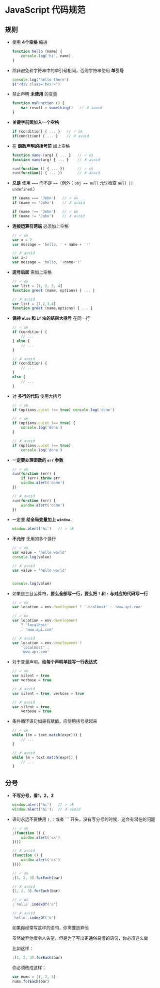 # JavaScript 代码规范

## 规则

 - 使用 **4个空格** 缩进
 
    ```js
    function hello (name) {
        console.log('hi', name)
    }
    ```
 
 - 除非避免和字符串中的单引号相同，否则字符串使用 **单引号** 
 
    ```js
    console.log('hello there')
    $("<div class='box'>")
    ```
    
 - 禁止声明 **未使用** 的变量
 
    ```js
    function myFunction () {
        var result = something()   // ✗ avoid
    }
    ```
    
 -  **关键字前面加入一个空格**
 
    ```js
    if (condition) { ... }   // ✓ ok
	if(condition) { ... }    // ✗ avoid
    ```
    
 - 在 **函数声明的括号前** 加上空格

    ```js
    function name (arg) { ... }   // ✓ ok
    function name(arg) { ... }    // ✗ avoid

    run(function () { ... })      // ✓ ok
    run(function() { ... })       // ✗ avoid
    ```
    
 - **总是** 使用 `===` 而不是 `==`（例外：`obj == null` 允许检查 `null || undefined`.）

    ```js
    if (name === 'John')   // ✓ ok
    if (name == 'John')    // ✗ avoid
    
    if (name !== 'John')   // ✓ ok
    if (name != 'John')    // ✗ avoid
    ```
    
 - **连接运算符两端** 必须加上空格
 
    ```js
    // ✓ ok
    var x = 2
    var message = 'hello, ' + name + '!'

    // ✗ avoid
    var x=2
    var message = 'hello, '+name+'!'
    ```
    
 - **逗号后面** 需加上空格
 
    ```js
    // ✓ ok
    var list = [1, 2, 3, 4]
    function greet (name, options) { ... }

    // ✗ avoid
    var list = [1,2,3,4]
    function greet (name,options) { ... }
    ```
    
 -  **保持 `else` 和 `if` 块的结束大括号** 在同一行
 
    ```js
    // ✓ ok
    if (condition) {
        // ...
    } else {
        // ...
    }

    // ✗ avoid
    if (condition) {
        // ...
    }
    else {
        // ...
    }
    ```
    
 - 对 **多行的代码** 使用大括号

    ```js
    // ✓ ok
    if (options.quiet !== true) console.log('done')

    // ✓ ok
    if (options.quiet !== true) {
        console.log('done')
    }

    // ✗ avoid
    if (options.quiet !== true)
        console.log('done')
    ```

 - **一定要处理函数的 `err` 参数** 

    ```js
    // ✓ ok
    run(function (err) {
        if (err) throw err
        window.alert('done')
    })

    // ✗ avoid
    run(function (err) {
        window.alert('done')
    })
    ```
    
 - 一定要 **给全局变量加上 `window.`**

    ```js
    window.alert('hi')   // ✓ ok
    ```
    
 - **不允许** 无用的多个换行

    ```js
    // ✓ ok
    var value = 'hello world'
    console.log(value)

    // ✗ avoid
    var value = 'hello world'


    console.log(value)
    ```
    
 - 如果是三目运算符，**要么全部写一行，要么把 `?` 和 `:` 与对应的代码写一行**

    ```js
    // ✓ ok
    var location = env.development ? 'localhost' : 'www.api.com'

    // ✓ ok
    var location = env.development
        ? 'localhost'
        : 'www.api.com'

    // ✗ avoid
    var location = env.development ?
        'localhost' :
        'www.api.com'
    ```
 
 - 对于变量声明，**给每个声明单独写一行表达式**

    ```js
    // ✓ ok
    var silent = true
    var verbose = true

    // ✗ avoid
    var silent = true, verbose = true
    
    // ✗ avoid
    var silent = true,
        verbose = true
    ```
    
 - 条件循环语句如果有赋值，应使用括号括起来

    ```js
    // ✓ ok
    while ((m = text.match(expr))) {
        // ...
    }

    // ✗ avoid
    while (m = text.match(expr)) {
        // ...
    }
    ```

## 分号

 - **不写分号，看1，2，3**    

    ```js
    window.alert('hi')   // ✓ ok
    window.alert('hi');  // ✗ avoid
    ```
 
 - 语句永远不要使用 `(`, `[` 或者 ``` 开头，没有写分号的时候，这会有潜在的问题

    ```js
    // ✓ ok
    ;(function () {
        window.alert('ok')
    }())

    // ✗ avoid
    (function () {
        window.alert('ok')
    }())
    ```

	```js
    // ✓ ok
    ;[1, 2, 3].forEach(bar)

    // ✗ avoid
    [1, 2, 3].forEach(bar)
    ```
    
    ```js
    // ✓ ok
    ;`hello`.indexOf('o')

    // ✗ avoid
    `hello`.indexOf('o')
    ```

    如果你经常写这样的语句，你需要放弃他
    
    虽然放弃他很令人失望，但是为了写出更通俗易懂的语句，你必须这么做
    
    比如这样：
    
    ```js
    ;[1, 2, 3].forEach(bar)
    ```
    
    你必须改成这样：
    
    ```js
    var nums = [1, 2, 3]
    nums.forEach(bar)
    ```